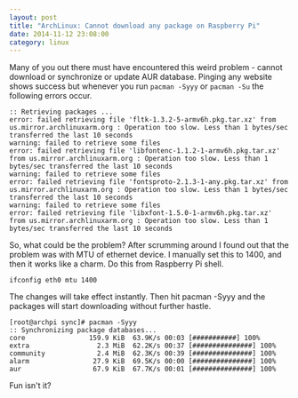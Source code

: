```yaml
---
layout: post
title: "ArchLinux: Cannot download any package on Raspberry Pi"
date: 2014-11-12 23:08:00
category: linux
---
```

Many of you out there must have encountered this weird problem - cannot download or synchronize or update AUR database. Pinging any website shows success but whenever you run `pacman -Syyy` or `pacman -Su` the following errors occur.
    
    :: Retrieving packages ...
    error: failed retrieving file 'fltk-1.3.2-5-armv6h.pkg.tar.xz' from us.mirror.archlinuxarm.org : Operation too slow. Less than 1 bytes/sec transferred the last 10 seconds
    warning: failed to retrieve some files
    error: failed retrieving file 'libfontenc-1.1.2-1-armv6h.pkg.tar.xz' from us.mirror.archlinuxarm.org : Operation too slow. Less than 1 bytes/sec transferred the last 10 seconds
    warning: failed to retrieve some files
    error: failed retrieving file 'fontsproto-2.1.3-1-any.pkg.tar.xz' from us.mirror.archlinuxarm.org : Operation too slow. Less than 1 bytes/sec transferred the last 10 seconds
    warning: failed to retrieve some files
    error: failed retrieving file 'libxfont-1.5.0-1-armv6h.pkg.tar.xz' from us.mirror.archlinuxarm.org : Operation too slow. Less than 1 bytes/sec transferred the last 10 seconds

So, what could be the problem? After scrumming around I found out that the
problem was with MTU of ethernet device. I manually set this to 1400, and then
it works like a charm. Do this from Raspberry Pi shell.

    ifconfig eth0 mtu 1400

The changes will take effect instantly. Then hit pacman -Syyy and the packages
will start downloading without further hastle.

    [root@archpi sync]# pacman -Syyy      
    :: Synchronizing package databases...
    core                159.9 KiB  63.9K/s 00:03 [###########] 100%
    extra                 2.3 MiB  62.2K/s 00:37 [###############] 100%
    community             2.4 MiB  62.3K/s 00:39 [###############] 100%
    alarm                27.9 KiB  69.5K/s 00:00 [###############] 100%
    aur                  67.9 KiB  67.7K/s 00:01 [###############] 100%

Fun isn't it?

